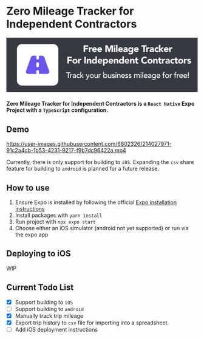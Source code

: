 # Zero Mileage Tracker for Independent Contractors
![Zero Mileage Tracker for Independent Contractors](assets/readme_img.png)

#### Zero Mileage Tracker for Independent Contractors is a `React Native` Expo Project with a `TypeScript` configuration.

## Demo

https://user-images.githubusercontent.com/6802326/214027971-91c2a4cb-1b53-4231-9217-f9b7dc96422a.mp4

Currently, there is only support for building to `iOS`. Expanding the `csv` share feature for building to `android` is planned for a future release.

## How to use
1. Ensure Expo is installed by following the official [Expo installation instructions](https://docs.expo.dev/get-started/installation/)
2. Install packages with `yarn install`
3. Run project with `npx expo start`
4. Choose either an iOS simulator (android not yet supported) or run via the expo app

## Deploying to iOS
WIP

## Current Todo List
- [x] Support building to `iOS`
- [ ] Support building to `android` 
- [x] Manually track trip mileage
- [x] Export trip history to `csv` file for importing into a spreadsheet.
- [ ] Add iOS deployment instructions

